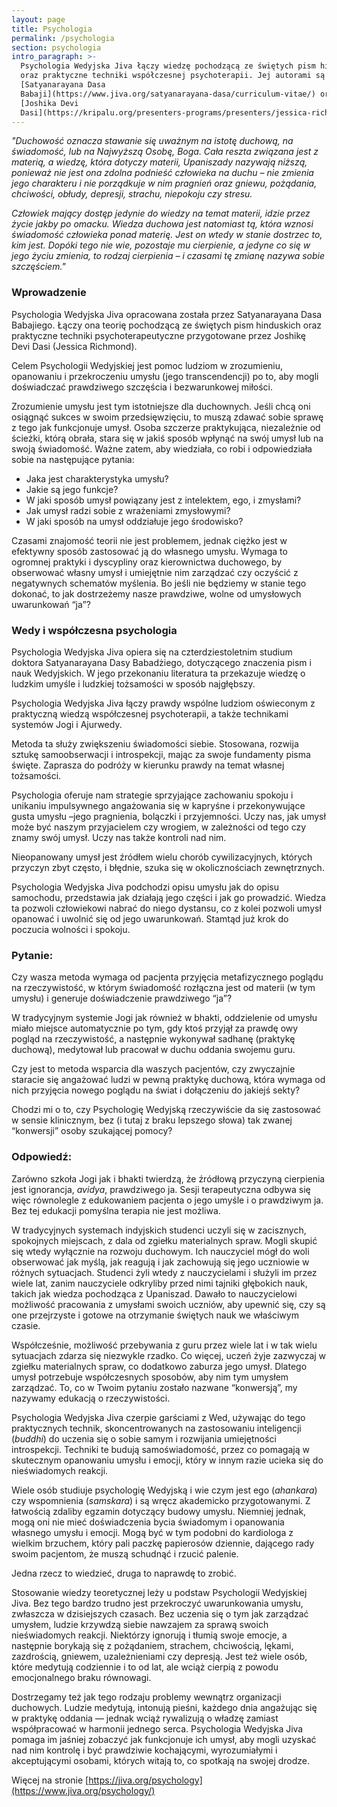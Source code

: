 ```yaml
---
layout: page
title: Psychologia
permalink: /psychologia
section: psychologia
intro_paragraph: >-
  Psychologia Wedyjska Jiva łączy wiedzę pochodzącą ze świętych pism hinduskich
  oraz praktyczne techniki współczesnej psychoterapii. Jej autorami są
  [Satyanarayana Dasa
  Babaji](https://www.jiva.org/satyanarayana-dasa/curriculum-vitae/) oraz
  [Joshika Devi
  Dasi](https://kripalu.org/presenters-programs/presenters/jessica-richmond).
---
```

_"Duchowość oznacza stawanie się uważnym na istotę duchową, na świadomość, lub na Najwyższą Osobę, Boga. Cała reszta związana jest z materią, a wiedzę, która dotyczy materii, Upaniszady nazywają niższą, ponieważ nie jest ona zdolna podnieść człowieka na duchu – nie zmienia jego charakteru i nie porządkuje w nim pragnień oraz gniewu, pożądania, chciwości, obłudy, depresji, strachu, niepokoju czy stresu._ 

_Człowiek mający dostęp jedynie do wiedzy na temat materii, idzie przez życie jakby po omacku. Wiedza duchowa jest natomiast tą, która wznosi świadomość człowieka ponad materię. Jest on wtedy w stanie dostrzec to, kim jest. Dopóki tego nie wie, pozostaje mu cierpienie, a jedyne co się w jego życiu zmienia, to rodzaj cierpienia – i czasami tę zmianę nazywa sobie szczęściem."_

### Wprowadzenie

Psychologia Wedyjska Jiva opracowana została przez Satyanarayana Dasa Babajiego. Łączy ona teorię pochodzącą ze świętych pism hinduskich oraz praktyczne techniki psychoterapeutyczne przygotowane przez Joshikę Devi Dasi (Jessica Richmond).

Celem Psychologii Wedyjskiej jest pomoc ludziom w zrozumieniu, opanowaniu i przekroczeniu umysłu (jego transcendencji) po to, aby mogli doświadczać prawdziwego szczęścia i bezwarunkowej miłości.

Zrozumienie umysłu jest tym istotniejsze dla duchownych. Jeśli chcą oni osiągnąć sukces w swoim przedsięwzięciu, to muszą zdawać sobie sprawę z tego jak funkcjonuje umysł. Osoba szczerze praktykująca, niezależnie od ścieżki, którą obrała, stara się w jakiś sposób wpłynąć na swój umysł lub na swoją świadomość. Ważne zatem, aby wiedziała, co robi i odpowiedziała sobie na następujące pytania:

* Jaka jest charakterystyka umysłu?
* Jakie są jego funkcje?
* W jaki sposób umysł powiązany jest z intelektem, ego, i zmysłami?
* Jak umysł radzi sobie z wrażeniami zmysłowymi?
* W jaki sposób na umysł oddziałuje jego środowisko?

Czasami znajomość teorii nie jest problemem, jednak ciężko jest w efektywny sposób zastosować ją do własnego umysłu. Wymaga to ogromnej praktyki i dyscypliny oraz kierownictwa duchowego, by obserwować własny umysł i umiejętnie nim zarządzać czy oczyścić z negatywnych schematów myślenia. Bo jeśli nie będziemy w stanie tego dokonać, to jak dostrzeżemy nasze prawdziwe, wolne od umysłowych uwarunkowań “ja”?

### Wedy i współczesna psychologia

Psychologia Wedyjska Jiva opiera się na czterdziestoletnim studium doktora Satyanarayana Dasy Babadżiego, dotyczącego znaczenia pism i nauk Wedyjskich. W jego przekonaniu literatura ta przekazuje wiedzę o ludzkim umyśle i ludzkiej tożsamości w sposób najgłębszy.

Psychologia Wedyjska Jiva łączy prawdy wspólne ludziom oświeconym z praktyczną wiedzą współczesnej psychoterapii, a także technikami systemów Jogi i Ajurwedy.

Metoda ta służy zwiększeniu świadomości siebie. Stosowana, rozwija sztukę samoobserwacji i introspekcji, mając za swoje fundamenty pisma święte. Zaprasza do podróży w kierunku prawdy na temat własnej tożsamości.

Psychologia oferuje nam strategie sprzyjające zachowaniu spokoju i unikaniu impulsywnego angażowania się w kapryśne i przekonywujące gusta umysłu –jego pragnienia, bolączki i przyjemności. Uczy nas, jak umysł może być naszym przyjacielem czy wrogiem, w zależności od tego czy znamy swój umysł. Uczy nas także kontroli nad nim.

Nieopanowany umysł jest źródłem wielu chorób cywilizacyjnych, których przyczyn zbyt często, i błędnie, szuka się w okolicznościach zewnętrznych.

Psychologia Wedyjska Jiva podchodzi opisu umysłu jak do opisu samochodu, przedstawia jak działają jego części i jak go prowadzić. Wiedza ta pozwoli człowiekowi nabrać do niego dystansu, co z kolei pozwoli umysł opanować i uwolnić się od jego uwarunkowań. Stamtąd już krok do poczucia wolności i spokoju.

### Pytanie:

Czy wasza metoda wymaga od pacjenta przyjęcia metafizycznego poglądu na rzeczywistość, w którym świadomość rozłączna jest od materii (w tym umysłu) i generuje doświadczenie prawdziwego “ja”?

W tradycyjnym systemie Jogi jak również w bhakti, oddzielenie od umysłu miało miejsce automatycznie po tym, gdy ktoś przyjął za prawdę owy pogląd na rzeczywistość, a następnie wykonywał sadhanę (praktykę duchową), medytował lub pracował w duchu oddania swojemu guru.

Czy jest to metoda wsparcia dla waszych pacjentów, czy zwyczajnie staracie się angażować ludzi w pewną praktykę duchową, która wymaga od nich przyjęcia nowego poglądu na świat i dołączeniu do jakiejś sekty?

Chodzi mi o to, czy Psychologię Wedyjską rzeczywiście da się zastosować w sensie klinicznym, bez (i tutaj z braku lepszego słowa) tak zwanej “konwersji” osoby szukającej pomocy?

### Odpowiedź:

Zarówno szkoła Jogi jak i bhakti twierdzą, że źródłową przyczyną cierpienia jest ignorancja, _avidya_, prawdziwego ja. Sesji terapeutyczna odbywa się więc równolegle z edukowaniem pacjenta o jego umyśle i o prawdziwym ja. Bez tej edukacji pomyślna terapia nie jest możliwa.

W tradycyjnych systemach indyjskich studenci uczyli się w zacisznych, spokojnych miejscach, z dala od zgiełku materialnych spraw. Mogli skupić się wtedy wyłącznie na rozwoju duchowym. Ich nauczyciel mógł do woli obserwować jak myślą, jak reagują i jak zachowują się jego uczniowie w różnych sytuacjach. Studenci żyli wtedy z nauczycielami i służyli im przez wiele lat, zanim nauczyciele odkryliby przed nimi tajniki głębokich nauk, takich jak wiedza pochodząca z Upaniszad. Dawało to nauczycielowi możliwość pracowania z umysłami swoich uczniów, aby upewnić się, czy są one przejrzyste i gotowe na otrzymanie świętych nauk we właściwym czasie.

Współcześnie, możliwość przebywania z guru przez wiele lat i w tak wielu sytuacjach zdarza się niezwykle rzadko. Co więcej, uczeń żyje zazwyczaj w zgiełku materialnych spraw, co dodatkowo zaburza jego umysł. Dlatego umysł potrzebuje współczesnych sposobów, aby nim tym umysłem zarządzać. To, co w Twoim pytaniu zostało nazwane “konwersją”, my nazywamy edukacją o rzeczywistości.

Psychologia Wedyjska Jiva czerpie garściami z Wed, używając do tego praktycznych technik, skoncentrowanych na zastosowaniu inteligencji (_buddhi_) do uczenia się o sobie samym i rozwijania umiejętności introspekcji. Techniki te budują samoświadomość, przez co pomagają w skutecznym opanowaniu umysłu i emocji, który w innym razie ucieka się do nieświadomych reakcji.

Wiele osób studiuje psychologię Wedyjską i wie czym jest ego (_ahankara_) czy wspomnienia (_samskara_) i są wręcz akademicko przygotowanymi. Z łatwością zdaliby egzamin dotyczący budowy umysłu. Niemniej jednak, mogą oni nie mieć doświadczenia bycia świadomym i opanowania własnego umysłu i emocji. Mogą być w tym podobni do kardiologa z wielkim brzuchem, który pali paczkę papierosów dziennie, dającego rady swoim pacjentom, że muszą schudnąć i rzucić palenie.

Jedna rzecz to wiedzieć, druga to naprawdę to zrobić.

Stosowanie wiedzy teoretycznej leży u podstaw Psychologii Wedyjskiej Jiva. Bez tego bardzo trudno jest przekroczyć uwarunkowania umysłu, zwłaszcza w dzisiejszych czasach. Bez uczenia się o tym jak zarządzać umysłem, ludzie krzywdzą siebie nawzajem za sprawą swoich nieświadomych reakcji. Niektórzy ignorują i tłumią swoje emocje, a następnie borykają się z pożądaniem, strachem, chciwością, lękami, zazdrością, gniewem, uzależnieniami czy depresją. Jest też wiele osób, które medytują codziennie i to od lat, ale wciąż cierpią z powodu emocjonalnego braku równowagi.

Dostrzegamy też jak tego rodzaju problemy wewnątrz organizacji duchowych. Ludzie medytują, intonują pieśni, każdego dnia angażując się w praktykę oddania — jednak wciąż rywalizują o władzę zamiast współpracować w harmonii jednego serca. Psychologia Wedyjska Jiva pomaga im jaśniej zobaczyć jak funkcjonuje ich umysł, aby mogli uzyskać nad nim kontrolę i być prawdziwie kochającymi, wyrozumiałymi i akceptującymi osobami, których witają to, co spotkają na swojej drodze.

Więcej na stronie [https://jiva.org/psychology](https://www.jiva.org/psychology/)
